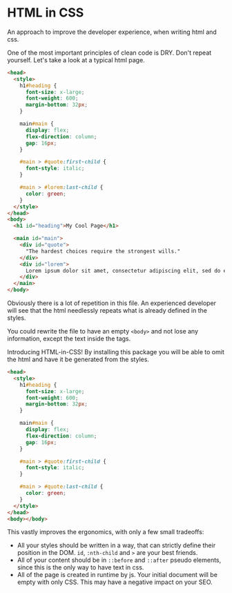 # HTML in CSS

An approach to improve the developer experience, when writing html and css.

One of the most important principles of clean code is DRY. Don't repeat yourself.
Let's take a look at a typical html page.

```html
<head>
  <style>
    h1#heading {
      font-size: x-large;
      font-weight: 600;
      margin-bottom: 32px;
    }

    main#main {
      display: flex;
      flex-direction: column;
      gap: 16px;
    }

    #main > #quote:first-child {
      font-style: italic;
    }

    #main > #lorem:last-child {
      color: green;
    }
  </style>
</head>
<body>
  <h1 id="heading">My Cool Page</h1>

  <main id="main">
    <div id="quote">
      "The hardest choices require the strongest wills."
    </div>
    <div id="lorem">
      Lorem ipsum dolor sit amet, consectetur adipiscing elit, sed do eiusmod tempor incididunt ut labore et dolore magna aliqua...
    </div>
  </main>
</body>
```

Obviously there is a lot of repetition in this file. An experienced developer will see that the html needlessly repeats what is already defined in the styles.

You could rewrite the file to have an empty `<body>` and not lose any information, except the text inside the tags.

Introducing HTML-in-CSS! By installing this package you will be able to omit the html and have it be generated from the styles. 

```html
<head>
  <style>
    h1#heading {
      font-size: x-large;
      font-weight: 600;
      margin-bottom: 32px;
    }

    main#main {
      display: flex;
      flex-direction: column;
      gap: 16px;
    }

    #main > #quote:first-child {
      font-style: italic;
    }

    #main > #quote:last-child {
      color: green;
    }
  </style>
</head>
<body></body>
```

This vastly improves the ergonomics, with only a few small tradeoffs:

- All your styles should be written in a way, that can strictly define their position in the DOM. `id`, `:nth-child` and `>` are your best friends.
- All of your content should be in `::before` and `::after` pseudo elements, since this is the only way to have text in css.
- All of the page is created in runtime by js. Your initial document will be empty with only CSS. This may have a negative impact on your SEO. 

